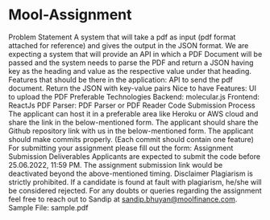 # Mool-Assignment
Problem Statement A system that will take a pdf as input (pdf format attached for reference) and gives the output in the JSON format. We are expecting a system that will provide an API in which a PDF Document will be passed and the system needs to parse the PDF and return a JSON having key as the heading and value as the respective value under that heading.   Features that should be there in the application: API to send the pdf document. Return the JSON with key-value pairs  Nice to have Features: UI to upload the PDF Preferable Technologies Backend: molecular.js Frontend: ReactJs PDF Parser: PDF Parser or PDF Reader Code Submission Process The applicant can host it in a preferable area like Heroku or AWS cloud and share the link in the below-mentioned form. The applicant should share the Github repository link with us in the below-mentioned form. The applicant should make commits properly. (Each commit should contain one feature) For submitting your assignment please fill out the form: Assignment Submission Deliverables Applicants are expected to submit the code before 25.06.2022, 11:59 PM. The assignment submission link would be deactivated beyond the above-mentioned timing.   Disclaimer Plagiarism is strictly prohibited. If a candidate is found at fault with plagiarism, he/she will be considered rejected.  For any doubts or queries regarding the assignment feel free to reach out to Sandip at sandip.bhuyan@moolfinance.com.    Sample File: sample.pdf
